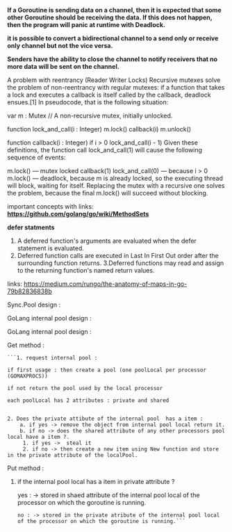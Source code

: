  **If a Goroutine is sending data on a channel, then it is expected that some other Goroutine should be receiving the data. If this does not happen, then the program will panic at runtime with Deadlock.**

 **it is possible to convert a bidirectional channel to a send only or receive only channel but not the vice versa.**

 **Senders have the ability to close the channel to notify receivers that no more data will be sent on the channel.**

 A problem with reentrancy (Reader Writer Locks)
 Recursive mutexes solve the problem of non-reentrancy with regular mutexes: if a function that takes a lock and executes a callback is itself called by the callback, deadlock ensues.[1] In pseudocode, that is the following situation:

var m : Mutex  // A non-recursive mutex, initially unlocked.

function lock_and_call(i : Integer)
    m.lock()
    callback(i)
    m.unlock()

function callback(i : Integer)
    if i > 0
        lock_and_call(i - 1)
Given these definitions, the function call lock_and_call(1) will cause the following sequence of events:

m.lock() — mutex locked
callback(1)
lock_and_call(0) — because i > 0
m.lock() — deadlock, because m is already locked, so the executing thread will block, waiting for itself.
Replacing the mutex with a recursive one solves the problem, because the final m.lock() will succeed without blocking.

important concepts with links:
**https://github.com/golang/go/wiki/MethodSets**

**defer statments**
1. A deferred function's arguments are evaluated when the defer statement is evaluated.
2. Deferred function calls are executed in Last In First Out order after the surrounding function returns.
3.Deferred functions may read and assign to the returning function's named return values.


links: https://medium.com/rungo/the-anatomy-of-maps-in-go-79b82836838b


Sync.Pool design :

GoLang internal pool design :


GoLang internal pool design :


Get method : 

	```1. request internal pool :

	if first usage : then create a pool (one poolLocal per processor (GOMAXPROCS))

	if not return the pool used by the local processor

	each poolLocal has 2 attributes : private and shared


	2. Does the private attibute of the internal pool  has a item : 
		a. if yes -> remove the object from internal pool local return it.
		b. if no -> does the shared attribute of any other processors pool local have a item ?.
		 1. if yes ->  steal it
		 2. if no -> then create a new item using New function and store in the private attribute of the localPool.



Put method :

1. if the internal pool local has a item in private attribute ?

	yes : -> stored in shaed attribute of the internal pool local of the processor on which the goroutine is running.
	
	   no : -> stored in the private atribute of the internal pool local of the processor on which the goroutine is running.```
